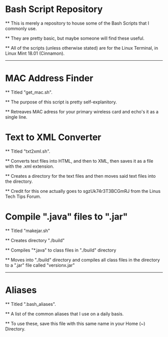 # Bash Script Repository

** This is merely a repository to house some of the Bash Scripts that I commonly use.

** They are pretty basic, but maybe someone will find these useful.

** All of the scripts (unless otherwise stated) are for the Linux Terminal, in Linux Mint 18.01 (Cinnamon).

-------------------------------------------

# MAC Address Finder

** Titled "get_mac.sh".

** The purpose of this script is pretty self-explanitory.

** Retreaves MAC adress for your primary wireless card and echo's it as a single line.

# Text to XML Converter

** Titled "txt2xml.sh".

** Converts text files into HTML, and then to XML, then saves it as a file with the .xml extension.

** Creates a directory for the text files and then moves said text files into the directory.

** Credit for this one actually goes to sgzUk74r3T3BCGmRJ from the Linus Tech Tips Forum.

# Compile ".java" files to ".jar"

** Titled "makejar.sh"

** Creates directory "./build"

** Compiles "*.java" to class files in "./build" directory

** Moves into "./build" directory and compiles all class files in the directory to a ".jar" file called "versionx.jar"

---------------------------------------------

# Aliases

** Titled ".bash_aliases".

** A list of the common aliases that I use on a daily basis.

** To use these, save this file with this same name in your Home (~) Directory.

